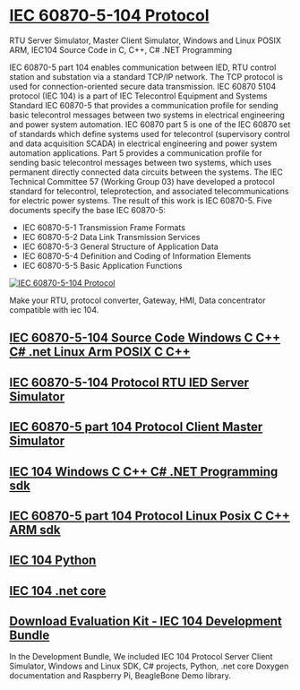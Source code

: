 
# [IEC 60870-5-104 Protocol](http://www.freyrscada.com/iec-60870-5-104.php)



RTU Server Simulator, Master Client Simulator, Windows and Linux POSIX ARM, IEC104 Source Code in C, C++, C# .NET Programming

IEC 60870-5 part 104 enables communication between IED, RTU control station and substation via a standard TCP/IP network. 
The TCP protocol is used for connection-oriented secure data transmission.
IEC 60870 5104 protocol (IEC 104) is a part of IEC Telecontrol Equipment and Systems Standard IEC 60870-5 that provides a communication profile for sending basic telecontrol messages between two systems in electrical engineering and power system automation.
IEC 60870 part 5 is one of the IEC 60870 set of standards which define systems used for telecontrol (supervisory control and data acquisition SCADA) in electrical engineering and power system automation applications. 
Part 5 provides a communication profile for sending basic telecontrol messages between two systems, which uses permanent directly connected data circuits between the systems. The IEC Technical Committee 57 (Working Group 03) have developed a protocol standard for telecontrol, teleprotection, and associated telecommunications for electric power systems. 
The result of this work is IEC 60870-5. Five documents specify the base IEC 60870-5:

- IEC 60870-5-1 Transmission Frame Formats
- IEC 60870-5-2 Data Link Transmission Services
- IEC 60870-5-3 General Structure of Application Data
- IEC 60870-5-4 Definition and Coding of Information Elements
- IEC 60870-5-5 Basic Application Functions

[![IEC 60870-5-104 Protocol](https://www.freyrscada.com/images/104w320x220.jpg)](http://www.freyrscada.com/iec-60870-5-104.php)

Make your RTU, protocol converter, Gateway, HMI, Data concentrator compatible with iec 104.

## [IEC 60870-5-104 Source Code Windows C C++ C# .net Linux Arm POSIX C C++](http://www.freyrscada.com/iec-60870-5-104-Source-Code-Library.html)

## [IEC 60870-5-104 Protocol RTU IED Server Simulator](http://www.freyrscada.com/iec-60870-5-104-Server-Simulator.php)

## [IEC 60870-5 part 104 Protocol Client Master Simulator](http://www.freyrscada.com/iec-60870-5-104-Client-Simulator.php)

## [IEC 104 Windows C C++ C# .NET Programming sdk](http://www.freyrscada.com/iec-60870-5-104-Windows-Software-Development-Kit(SDK).php)

## [IEC 60870-5 part 104 Protocol Linux Posix C C++ ARM sdk](http://www.freyrscada.com/iec-60870-5-104-Linux-Software-Development-Kit(SDK).php)

## [IEC 104 Python](http://www.freyrscada.com/iec-60870-5-104-python.php)

## [IEC 104 .net core](http://www.freyrscada.com/iec-60870-5-104-netcore-windows-linux.php)



## [Download Evaluation Kit - IEC 104 Development Bundle](http://www.freyrscada.com/iec-60870-5-104.php#Download-IEC60870-5-104-Development-Bundle)

In the Development Bundle, We included IEC 104 Protocol Server  Client Simulator, Windows and Linux SDK, C# projects, Python, .net core Doxygen documentation and Raspberry Pi, BeagleBone Demo library.


